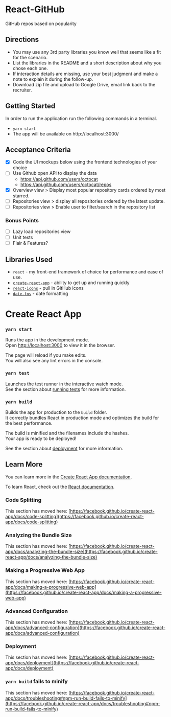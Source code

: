 # React-GitHub

GitHub repos based on popularity

## Directions

- You may use any 3rd party libraries you know well that seems like a fit for the scenario.
- List the libraries in the README and a short description about why you chose each one.
- If interaction details are missing, use your best judgment and make a note to explain it during the follow-up.
- Download zip file and upload to Google Drive, email link back to the recruiter.

## Getting Started

In order to run the application run the following commands in a terminal.

- `yarn start`
- The app will be available on http://localhost:3000/

## Acceptance Criteria

- [x] Code the UI mockups below using the frontend technologies of your choice
- [ ] Use Github open API to display the data
  - https://api.github.com/users/octocat
  - https://api.github.com/users/octocat/repos
- [x] Overview view > Display most popular repository cards ordered by most starred.
- [ ] Repositories view > display all repositories ordered by the latest update.
- [ ] Repositories view > Enable user to filter/search in the repository list

### Bonus Points

- [ ] Lazy load repositories view
- [ ] Unit tests
- [ ] Flair & Features?

## Libraries Used

- `react` - my front-end framework of choice for performance and ease of use.
- [`create-react-app`](https://github.com/facebook/create-react-app) - ability to get up and running quickly
- [`react-icons`](https://react-icons.github.io/react-icons/icons?name=go) - pull in GitHub icons
- [`date-fns`](https://date-fns.org/) - date formatting

# Create React App

### `yarn start`

Runs the app in the development mode.\
Open [http://localhost:3000](http://localhost:3000) to view it in the browser.

The page will reload if you make edits.\
You will also see any lint errors in the console.

### `yarn test`

Launches the test runner in the interactive watch mode.\
See the section about [running tests](https://facebook.github.io/create-react-app/docs/running-tests) for more information.

### `yarn build`

Builds the app for production to the `build` folder.\
It correctly bundles React in production mode and optimizes the build for the best performance.

The build is minified and the filenames include the hashes.\
Your app is ready to be deployed!

See the section about [deployment](https://facebook.github.io/create-react-app/docs/deployment) for more information.

## Learn More

You can learn more in the [Create React App documentation](https://facebook.github.io/create-react-app/docs/getting-started).

To learn React, check out the [React documentation](https://reactjs.org/).

### Code Splitting

This section has moved here: [https://facebook.github.io/create-react-app/docs/code-splitting](https://facebook.github.io/create-react-app/docs/code-splitting)

### Analyzing the Bundle Size

This section has moved here: [https://facebook.github.io/create-react-app/docs/analyzing-the-bundle-size](https://facebook.github.io/create-react-app/docs/analyzing-the-bundle-size)

### Making a Progressive Web App

This section has moved here: [https://facebook.github.io/create-react-app/docs/making-a-progressive-web-app](https://facebook.github.io/create-react-app/docs/making-a-progressive-web-app)

### Advanced Configuration

This section has moved here: [https://facebook.github.io/create-react-app/docs/advanced-configuration](https://facebook.github.io/create-react-app/docs/advanced-configuration)

### Deployment

This section has moved here: [https://facebook.github.io/create-react-app/docs/deployment](https://facebook.github.io/create-react-app/docs/deployment)

### `yarn build` fails to minify

This section has moved here: [https://facebook.github.io/create-react-app/docs/troubleshooting#npm-run-build-fails-to-minify](https://facebook.github.io/create-react-app/docs/troubleshooting#npm-run-build-fails-to-minify)
